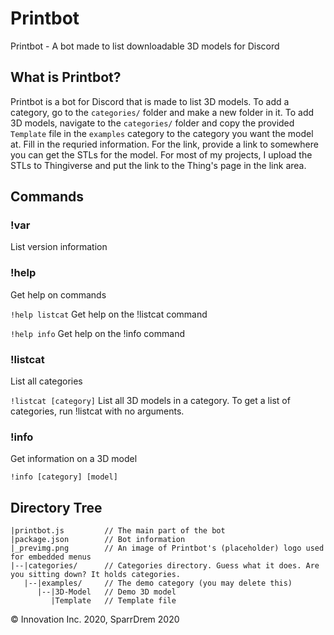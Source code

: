 # Printbot
Printbot - A bot made to list downloadable 3D models for Discord

## What is Printbot?
Printbot is a bot for Discord that is made to list 3D models.
To add a category, go to the `categories/` folder and make a new folder in it.
To add 3D models, navigate to the `categories/` folder and copy the provided `Template` file in the `examples` category to the category you want the model at. Fill in the requried information. For the link, provide a link to somewhere you can get the STLs for the model. For most of my projects, I upload the STLs to Thingiverse and put the link to the Thing's page in the link area.

## Commands
### !var
List version information

### !help
Get help on commands

`!help listcat`
Get help on the !listcat command

`!help info`
Get help on the !info command

### !listcat
List all categories

`!listcat [category]`
List all 3D models in a category. To get a list of categories, run !listcat with no arguments.

### !info
Get information on a 3D model

`!info [category] [model]`

###
## Directory Tree
```
|printbot.js         // The main part of the bot
|package.json        // Bot information
|_previmg.png        // An image of Printbot's (placeholder) logo used for embedded menus
|--|categories/      // Categories directory. Guess what it does. Are you sitting down? It holds categories.
   |--|examples/     // The demo category (you may delete this)
      |--|3D-Model   // Demo 3D model
         |Template   // Template file
```

&copy; Innovation Inc. 2020, SparrDrem 2020
